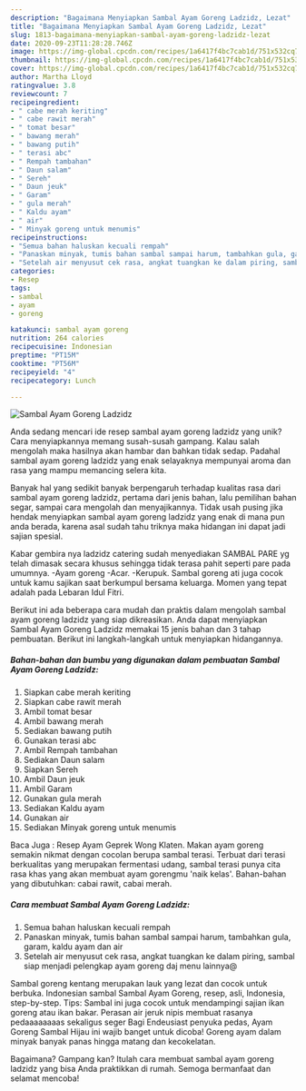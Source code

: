 ```yaml
---
description: "Bagaimana Menyiapkan Sambal Ayam Goreng Ladzidz, Lezat"
title: "Bagaimana Menyiapkan Sambal Ayam Goreng Ladzidz, Lezat"
slug: 1813-bagaimana-menyiapkan-sambal-ayam-goreng-ladzidz-lezat
date: 2020-09-23T11:28:28.746Z
image: https://img-global.cpcdn.com/recipes/1a6417f4bc7cab1d/751x532cq70/sambal-ayam-goreng-ladzidz-foto-resep-utama.jpg
thumbnail: https://img-global.cpcdn.com/recipes/1a6417f4bc7cab1d/751x532cq70/sambal-ayam-goreng-ladzidz-foto-resep-utama.jpg
cover: https://img-global.cpcdn.com/recipes/1a6417f4bc7cab1d/751x532cq70/sambal-ayam-goreng-ladzidz-foto-resep-utama.jpg
author: Martha Lloyd
ratingvalue: 3.8
reviewcount: 7
recipeingredient:
- " cabe merah keriting"
- " cabe rawit merah"
- " tomat besar"
- " bawang merah"
- " bawang putih"
- " terasi abc"
- " Rempah tambahan"
- " Daun salam"
- " Sereh"
- " Daun jeuk"
- " Garam"
- " gula merah"
- " Kaldu ayam"
- " air"
- " Minyak goreng untuk menumis"
recipeinstructions:
- "Semua bahan haluskan kecuali rempah"
- "Panaskan minyak, tumis bahan sambal sampai harum, tambahkan gula, garam, kaldu ayam dan air"
- "Setelah air menyusut cek rasa, angkat tuangkan ke dalam piring, sambal siap menjadi pelengkap ayam goreng daj menu lainnya@"
categories:
- Resep
tags:
- sambal
- ayam
- goreng

katakunci: sambal ayam goreng 
nutrition: 264 calories
recipecuisine: Indonesian
preptime: "PT15M"
cooktime: "PT56M"
recipeyield: "4"
recipecategory: Lunch

---
```



![Sambal Ayam Goreng Ladzidz](https://img-global.cpcdn.com/recipes/1a6417f4bc7cab1d/751x532cq70/sambal-ayam-goreng-ladzidz-foto-resep-utama.jpg)

Anda sedang mencari ide resep sambal ayam goreng ladzidz yang unik? Cara menyiapkannya memang susah-susah gampang. Kalau salah mengolah maka hasilnya akan hambar dan bahkan tidak sedap. Padahal sambal ayam goreng ladzidz yang enak selayaknya mempunyai aroma dan rasa yang mampu memancing selera kita.

Banyak hal yang sedikit banyak berpengaruh terhadap kualitas rasa dari sambal ayam goreng ladzidz, pertama dari jenis bahan, lalu pemilihan bahan segar, sampai cara mengolah dan menyajikannya. Tidak usah pusing jika hendak menyiapkan sambal ayam goreng ladzidz yang enak di mana pun anda berada, karena asal sudah tahu triknya maka hidangan ini dapat jadi sajian spesial.

Kabar gembira nya ladzidz catering sudah menyediakan SAMBAL PARE yg telah dimasak secara khusus sehingga tidak terasa pahit seperti pare pada umumnya. -Ayam goreng -Acar. -Kerupuk. Sambal goreng ati juga cocok untuk kamu sajikan saat berkumpul bersama keluarga. Momen yang tepat adalah pada Lebaran Idul Fitri.


Berikut ini ada beberapa cara mudah dan praktis dalam mengolah sambal ayam goreng ladzidz yang siap dikreasikan. Anda dapat menyiapkan Sambal Ayam Goreng Ladzidz memakai 15 jenis bahan dan 3 tahap pembuatan. Berikut ini langkah-langkah untuk menyiapkan hidangannya.

<!--inarticleads1-->

##### Bahan-bahan dan bumbu yang digunakan dalam pembuatan Sambal Ayam Goreng Ladzidz:

1. Siapkan  cabe merah keriting
1. Siapkan  cabe rawit merah
1. Ambil  tomat besar
1. Ambil  bawang merah
1. Sediakan  bawang putih
1. Gunakan  terasi abc
1. Ambil  Rempah tambahan
1. Sediakan  Daun salam
1. Siapkan  Sereh
1. Ambil  Daun jeuk
1. Ambil  Garam
1. Gunakan  gula merah
1. Sediakan  Kaldu ayam
1. Gunakan  air
1. Sediakan  Minyak goreng untuk menumis


Baca Juga : Resep Ayam Geprek Wong Klaten. Makan ayam goreng semakin nikmat dengan cocolan berupa sambal terasi. Terbuat dari terasi berkualitas yang merupakan fermentasi udang, sambal terasi punya cita rasa khas yang akan membuat ayam gorengmu &#39;naik kelas&#39;. Bahan-bahan yang dibutuhkan: cabai rawit, cabai merah. 

<!--inarticleads2-->

##### Cara membuat Sambal Ayam Goreng Ladzidz:

1. Semua bahan haluskan kecuali rempah
1. Panaskan minyak, tumis bahan sambal sampai harum, tambahkan gula, garam, kaldu ayam dan air
1. Setelah air menyusut cek rasa, angkat tuangkan ke dalam piring, sambal siap menjadi pelengkap ayam goreng daj menu lainnya@


Sambal goreng kentang merupakan lauk yang lezat dan cocok untuk berbuka. Indonesian sambal Sambal Ayam Goreng, resep, asli, Indonesia, step-by-step. Tips: Sambal ini juga cocok untuk mendampingi sajian ikan goreng atau ikan bakar. Perasan air jeruk nipis membuat rasanya pedaaaaaaaas sekaligus seger  Bagi Endeusiast penyuka pedas, Ayam Goreng Sambal Hijau ini wajib banget untuk dicoba! Goreng ayam dalam minyak banyak panas hingga matang dan kecokelatan. 

Bagaimana? Gampang kan? Itulah cara membuat sambal ayam goreng ladzidz yang bisa Anda praktikkan di rumah. Semoga bermanfaat dan selamat mencoba!
